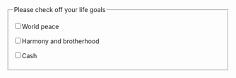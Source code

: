 <!DOCTYPE>
<html lang = "en-US">

<head>
  <meta charset = "UTF-8">
  <title>checkBoxes.html</title>
</head>
<body>
  <form action = "">
    <fieldset>
      <legend>Please check off your life goals   </legend>
      <p>
        <input type = "checkbox"
               id = "chkPeace"
               value = "peace" />World peace
     </p>
     <p>
       <input type = "checkbox"
              id = "chkHarmony"
              value = "harmony" />Harmony and brotherhood
    </p>
    <p>
      <input type = "checkbox"
            id = "chkCash"
            value = "cash" />Cash
       </p>
     </fieldset>
   </form>
 </body>
</html> 

               
